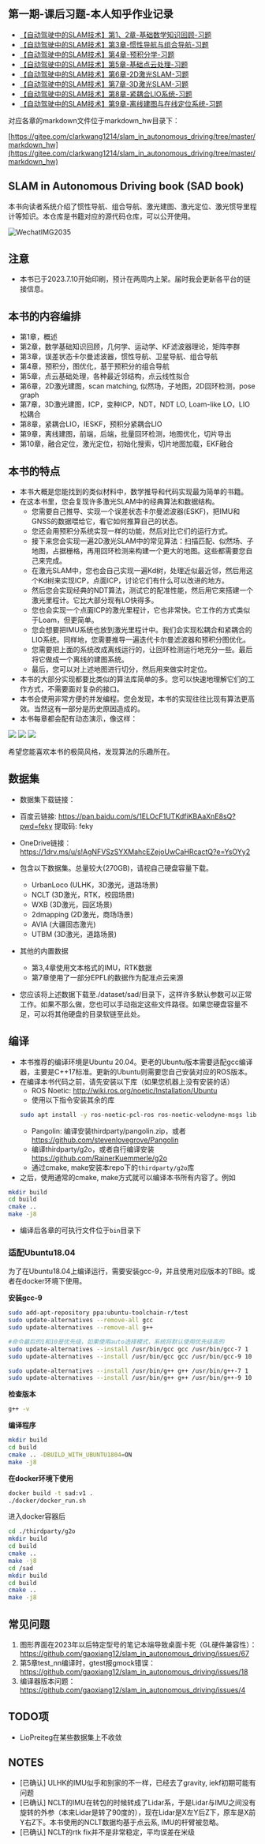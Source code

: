 ## 第一期-课后习题-本人知乎作业记录

- [【自动驾驶中的SLAM技术】第1、2章-基础数学知识回顾-习题](https://zhuanlan.zhihu.com/p/631969605)
- [【自动驾驶中的SLAM技术】第3章-惯性导航与组合导航-习题](https://zhuanlan.zhihu.com/p/632060313)
- [【自动驾驶中的SLAM技术】第4章-预积分学-习题](https://zhuanlan.zhihu.com/p/635183197)
- [【自动驾驶中的SLAM技术】第5章-基础点云处理-习题](https://zhuanlan.zhihu.com/p/638716415)
- [【自动驾驶中的SLAM技术】第6章-2D激光SLAM-习题](https://zhuanlan.zhihu.com/p/642853423)
- [【自动驾驶中的SLAM技术】第7章-3D激光SLAM-习题](https://zhuanlan.zhihu.com/p/642861966)
- [【自动驾驶中的SLAM技术】第8章-紧耦合LIO系统-习题](https://zhuanlan.zhihu.com/p/644693700)
- [【自动驾驶中的SLAM技术】第9章-离线建图与在线定位系统-习题](https://zhuanlan.zhihu.com/p/645447326)

对应各章的markdown文件位于markdown_hw目录下：

[https://gitee.com/clarkwang1214/slam_in_autonomous_driving/tree/master/markdown_hw](https://gitee.com/clarkwang1214/slam_in_autonomous_driving/tree/master/markdown_hw)

## SLAM in Autonomous Driving book (SAD book)

本书向读者系统介绍了惯性导航、组合导航、激光建图、激光定位、激光惯导里程计等知识。本仓库是书籍对应的源代码仓库，可以公开使用。

![WechatIMG2035](https://github.com/gaoxiang12/slam_in_autonomous_driving/assets/6635511/734af25b-d866-4dcf-a155-773190ba03d8)


## 注意

- 本书已于2023.7.10开始印刷，预计在两周内上架。届时我会更新各平台的链接信息。

## 本书的内容编排

- 第1章，概述
- 第2章，数学基础知识回顾，几何学、运动学、KF滤波器理论，矩阵李群
- 第3章，误差状态卡尔曼滤波器，惯性导航、卫星导航、组合导航
- 第4章，预积分，图优化，基于预积分的组合导航
- 第5章，点云基础处理，各种最近邻结构，点云线性拟合
- 第6章，2D激光建图，scan matching, 似然场，子地图，2D回环检测，pose graph
- 第7章，3D激光建图，ICP，变种ICP，NDT，NDT LO, Loam-like LO，LIO松耦合
- 第8章，紧耦合LIO，IESKF，预积分紧耦合LIO
- 第9章，离线建图，前端，后端，批量回环检测，地图优化，切片导出
- 第10章，融合定位，激光定位，初始化搜索，切片地图加载，EKF融合

## 本书的特点

- 本书大概是您能找到的类似材料中，数学推导和代码实现最为简单的书籍。
- 在这本书里，您会复现许多激光SLAM中的经典算法和数据结构。
    - 您需要自己推导、实现一个误差状态卡尔曼滤波器(ESKF)，把IMU和GNSS的数据喂给它，看它如何推算自己的状态。
    - 您还会用预积分系统实现一样的功能，然后对比它们的运行方式。
    - 接下来您会实现一遍2D激光SLAM中的常见算法：扫描匹配、似然场、子地图，占据栅格，再用回环检测来构建一个更大的地图。这些都需要您自己来完成。
    - 在激光SLAM中，您也会自己实现一遍Kd树，处理近似最近邻，然后用这个Kd树来实现ICP，点面ICP，讨论它们有什么可以改进的地方。
    - 然后您会实现经典的NDT算法，测试它的配准性能，然后用它来搭建一个激光里程计。它比大部分现有LO快得多。
    - 您也会实现一个点面ICP的激光里程计，它也非常快。它工作的方式类似于Loam，但更简单。
    - 您会想要把IMU系统也放到激光里程计中。我们会实现松耦合和紧耦合的LIO系统。同样地，您需要推导一遍迭代卡尔曼滤波器和预积分图优化。
    - 您需要把上面的系统改成离线运行的，让回环检测运行地充分一些。最后将它做成一个离线的建图系统。
    - 最后，您可以对上述地图进行切分，然后用来做实时定位。
- 本书的大部分实现都要比类似的算法库简单的多。您可以快速地理解它们的工作方式，不需要面对复杂的接口。
- 本书会使用非常方便的并发编程。您会发现，本书的实现往往比现有算法更高效。当然这有一部分是历史原因造成的。
- 本书每章都会配有动态演示，像这样：

![](./doc/lio_demo.gif)
![](./doc/2dmapping_demo.gif)
![](./doc/lo_demo.gif)

希望您能喜欢本书的极简风格，发现算法的乐趣所在。

## 数据集

- 数据集下载链接：
- 百度云链接: https://pan.baidu.com/s/1ELOcF1UTKdfiKBAaXnE8sQ?pwd=feky 提取码: feky
- OneDrive链接：https://1drv.ms/u/s!AgNFVSzSYXMahcEZejoUwCaHRcactQ?e=YsOYy2 

- 包含以下数据集。总量较大(270GB)，请视自己硬盘容量下载。
    - UrbanLoco (ULHK，3D激光，道路场景)
    - NCLT (3D激光，RTK，校园场景)
    - WXB (3D激光，园区场景)
    - 2dmapping (2D激光，商场场景)
    - AVIA (大疆固态激光)
    - UTBM (3D激光，道路场景)
- 其他的内置数据
    - 第3,4章使用文本格式的IMU，RTK数据
    - 第7章使用了一部分EPFL的数据作为配准点云来源
- 您应该将上述数据下载至./dataset/sad/目录下，这样许多默认参数可以正常工作。如果不那么做，您也可以手动指定这些文件路径。如果您硬盘容量不足，可以将其他硬盘的目录软链至此处。

## 编译

- 本书推荐的编译环境是Ubuntu 20.04。更老的Ubuntu版本需要适配gcc编译器，主要是C++17标准。更新的Ubuntu则需要您自己安装对应的ROS版本。
- 在编译本书代码之前，请先安装以下库（如果您机器上没有安装的话）
    - ROS Noetic: http://wiki.ros.org/noetic/Installation/Ubuntu
    - 使用以下指令安装其余的库
    ```bash
    sudo apt install -y ros-noetic-pcl-ros ros-noetic-velodyne-msgs libopencv-dev libgoogle-glog-dev libeigen3-dev libsuitesparse-dev libpcl-dev libyaml-cpp-dev libbtbb-dev libgmock-dev
    ```
    - Pangolin: 编译安装thirdparty/pangolin.zip，或者 https://github.com/stevenlovegrove/Pangolin
    - 编译thirdparty/g2o，或者自行编译安装 https://github.com/RainerKuemmerle/g2o 
    - 通过cmake, make安装本repo下的`thirdparty/g2o`库
- 之后，使用通常的cmake, make方式就可以编译本书所有内容了。例如
```bash
mkdir build
cd build
cmake ..
make -j8
```
- 编译后各章的可执行文件位于`bin`目录下

### 适配Ubuntu18.04

为了在Ubuntu18.04上编译运行，需要安装gcc-9，并且使用对应版本的TBB。或者在docker环境下使用。

**安装gcc-9**
```bash
sudo add-apt-repository ppa:ubuntu-toolchain-r/test
sudo update-alternatives --remove-all gcc
sudo update-alternatives --remove-all g++

#命令最后的1和10是优先级，如果使用auto选择模式，系统将默认使用优先级高的
sudo update-alternatives --install /usr/bin/gcc gcc /usr/bin/gcc-7 1
sudo update-alternatives --install /usr/bin/gcc gcc /usr/bin/gcc-9 10

sudo update-alternatives --install /usr/bin/g++ g++ /usr/bin/g++-7 1
sudo update-alternatives --install /usr/bin/g++ g++ /usr/bin/g++-9 10
```

**检查版本**
```bash
g++ -v
```

**编译程序**
```bash
mkdir build
cd build
cmake .. -DBUILD_WITH_UBUNTU1804=ON
make -j8
```

**在docker环境下使用**
```bash
docker build -t sad:v1 .
./docker/docker_run.sh
```
进入docker容器后
```bash
cd ./thirdparty/g2o
mkdir build
cd build
cmake ..
make -j8
cd /sad
mkdir build
cd build
cmake ..
make -j8
```

## 常见问题
1. 图形界面在2023年以后特定型号的笔记本端导致桌面卡死（GL硬件兼容性）：https://github.com/gaoxiang12/slam_in_autonomous_driving/issues/67 
2. 第5章test_nn编译时，gtest报gmock错误：https://github.com/gaoxiang12/slam_in_autonomous_driving/issues/18
3. 编译器版本问题：https://github.com/gaoxiang12/slam_in_autonomous_driving/issues/4 

## TODO项

- LioPreiteg在某些数据集上不收敛

## NOTES

- [已确认] ULHK的IMU似乎和别家的不一样，已经去了gravity, iekf初期可能有问题
- [已确认] NCLT的IMU在转包的时候转成了Lidar系，于是Lidar与IMU之间没有旋转的外参（本来Lidar是转了90度的），现在Lidar是X左Y后Z下，原车是X前Y右Z下。本书使用的NCLT数据均基于点云系,
  IMU的杆臂被忽略。
- [已确认] NCLT的rtk fix并不是非常稳定，平均误差在米级
